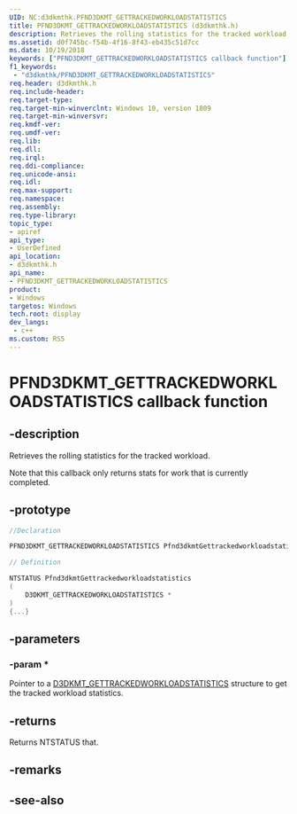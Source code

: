 ```yaml
---
UID: NC:d3dkmthk.PFND3DKMT_GETTRACKEDWORKLOADSTATISTICS
title: PFND3DKMT_GETTRACKEDWORKLOADSTATISTICS (d3dkmthk.h)
description: Retrieves the rolling statistics for the tracked workload.
ms.assetid: d0f745bc-f54b-4f16-8f43-eb435c51d7cc
ms.date: 10/19/2018
keywords: ["PFND3DKMT_GETTRACKEDWORKLOADSTATISTICS callback function"]
f1_keywords:
 - "d3dkmthk/PFND3DKMT_GETTRACKEDWORKLOADSTATISTICS"
req.header: d3dkmthk.h
req.include-header:
req.target-type:
req.target-min-winverclnt: Windows 10, version 1809
req.target-min-winversvr:
req.kmdf-ver:
req.umdf-ver:
req.lib:
req.dll:
req.irql: 
req.ddi-compliance:
req.unicode-ansi:
req.idl:
req.max-support:
req.namespace:
req.assembly:
req.type-library: 
topic_type: 
- apiref
api_type: 
- UserDefined
api_location: 
- d3dkmthk.h
api_name: 
- PFND3DKMT_GETTRACKEDWORKLOADSTATISTICS
product:
- Windows
targetos: Windows
tech.root: display
dev_langs:
 - c++
ms.custom: RS5
---
```


# PFND3DKMT_GETTRACKEDWORKLOADSTATISTICS callback function

## -description

Retrieves the rolling statistics for the tracked workload.

Note that this callback only returns stats for work that is currently completed.

## -prototype

```cpp
//Declaration

PFND3DKMT_GETTRACKEDWORKLOADSTATISTICS Pfnd3dkmtGettrackedworkloadstatistics; 

// Definition

NTSTATUS Pfnd3dkmtGettrackedworkloadstatistics 
(
	D3DKMT_GETTRACKEDWORKLOADSTATISTICS *
)
{...}

```

## -parameters

### -param * 

Pointer to a [D3DKMT_GETTRACKEDWORKLOADSTATISTICS](ns-d3dkmthk-_d3dkmt_gettrackedworkloadstatistics.md) structure to get the tracked workload statistics.

## -returns

Returns NTSTATUS that.

## -remarks



## -see-also
